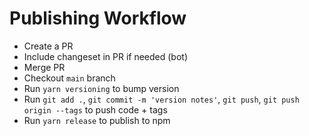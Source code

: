 # Publishing Workflow

- Create a PR
- Include changeset in PR if needed (bot)
- Merge PR
- Checkout `main` branch
- Run `yarn versioning` to bump version
- Run `git add .`, `git commit -m 'version notes'`, `git push`, `git push origin --tags`  to push code + tags
- Run `yarn release` to publish to npm
